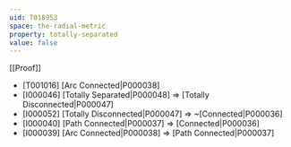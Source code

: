 ```yaml
---
uid: T018953
space: the-radial-metric
property: totally-separated
value: false
---
```

[[Proof]]

* [T001016] [Arc Connected|P000038]
* [I000046] [Totally Separated|P000048] => [Totally Disconnected|P000047]
* [I000052] [Totally Disconnected|P000047] => ~[Connected|P000036]
* [I000040] [Path Connected|P000037] => [Connected|P000036]
* [I000039] [Arc Connected|P000038] => [Path Connected|P000037]

